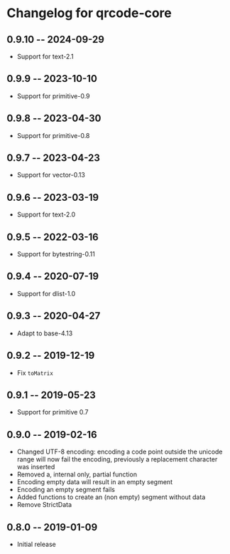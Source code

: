 # Changelog for qrcode-core

## 0.9.10 -- 2024-09-29

* Support for text-2.1

## 0.9.9 -- 2023-10-10

* Support for primitive-0.9

## 0.9.8 -- 2023-04-30

* Support for primitive-0.8

## 0.9.7 -- 2023-04-23

* Support for vector-0.13

## 0.9.6 -- 2023-03-19

* Support for text-2.0

## 0.9.5 -- 2022-03-16

* Support for bytestring-0.11

## 0.9.4 -- 2020-07-19

* Support for dlist-1.0

## 0.9.3 -- 2020-04-27

* Adapt to base-4.13

## 0.9.2 -- 2019-12-19

* Fix `toMatrix`

## 0.9.1 -- 2019-05-23

* Support for primitive 0.7

## 0.9.0 -- 2019-02-16

* Changed UTF-8 encoding: encoding a code point outside the unicode range will
  now fail the encoding, previously a replacement character was inserted
* Removed a, internal only, partial function
* Encoding empty data will result in an empty segment
* Encoding an empty segment fails
* Added functions to create an (non empty) segment without data
* Remove StrictData

## 0.8.0 -- 2019-01-09

* Initial release
